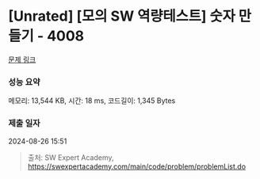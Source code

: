 # [Unrated] [모의 SW 역량테스트] 숫자 만들기 - 4008 

[문제 링크](https://swexpertacademy.com/main/code/problem/problemDetail.do?contestProbId=AWIeRZV6kBUDFAVH) 

### 성능 요약

메모리: 13,544 KB, 시간: 18 ms, 코드길이: 1,345 Bytes

### 제출 일자

2024-08-26 15:51



> 출처: SW Expert Academy, https://swexpertacademy.com/main/code/problem/problemList.do